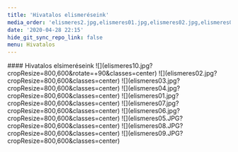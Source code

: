 ```yaml
---
title: 'Hivatalos elismeréseink'
media_order: 'elismeres2.jpg,elismeres01.jpg,elismeres02.jpg,elismeres03.jpg,elismeres04.jpg,elismeres05.jpg,elismeres06.jpg'
date: '2020-04-28 22:15'
hide_git_sync_repo_link: false
menu: Hivatalos
---
```


<div class="centered-text" markdown="1">
#### Hivatalos elsimeréseink
![](elismeres10.jpg?cropResize=800,600&rotate=+90&classes=center)
![](elismeres02.jpg?cropResize=800,600&classes=center)
![](elismeres03.jpg?cropResize=800,600&classes=center)
![](elismeres04.jpg?cropResize=800,600&classes=center)
![](elismeres01.jpg?cropResize=800,600&classes=center)
![](elismeres07.jpg?cropResize=800,600&classes=center)
![](elismeres06.jpg?cropResize=800,600&classes=center)
![](elismeres05.JPG?cropResize=800,600&classes=center)
![](elismeres08.JPG?cropResize=800,600&classes=center)
![](elismeres09.JPG?cropResize=800,600&classes=center)
    </div>